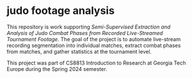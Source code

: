 # judo footage analysis

This repository is work supporting _Semi-Supervised Extraction and Analysis of Judo Combat Phases from Recorded Live-Streamed Tournament Footage_.
The goal of the project is to automate live-stream recording segmentation into individual matches, extract combat phases from matches, and gather statistics at the tournament level.

This project was part of CS8813 Introduction to Research at Georgia Tech Europe during the Spring 2024 semester.
